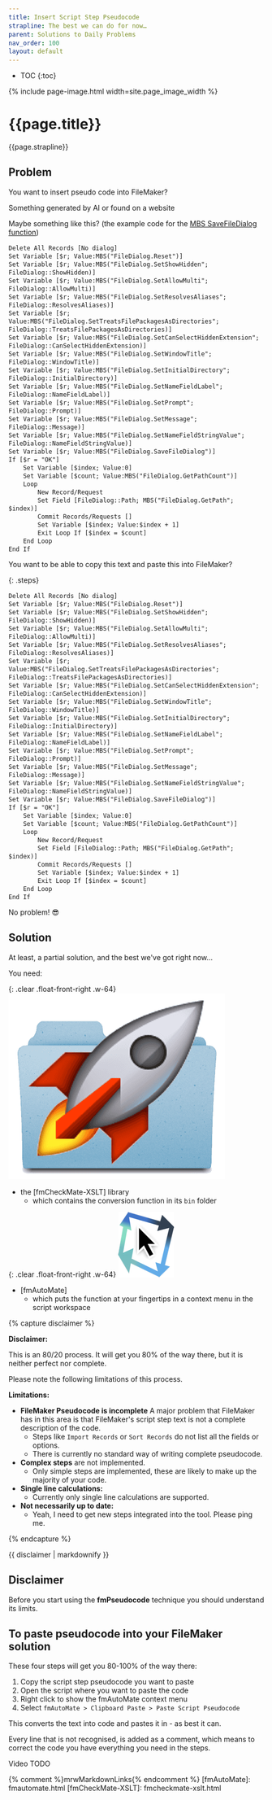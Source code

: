 ```yaml
---
title: Insert Script Step Pseudocode
strapline: The best we can do for now…
parent: Solutions to Daily Problems
nav_order: 100
layout: default
---
```

- TOC
{:toc}

{% include page-image.html width=site.page_image_width %}

# {{page.title}}

{{page.strapline}}

## Problem

You want to insert pseudo code into FileMaker?

Something generated by AI or found on a website

Maybe something like this? (the example code for the [MBS SaveFileDialog function](https://www.mbsplugins.eu/FileDialogSaveFileDialog.shtml))

```fmpseudocode
Delete All Records [No dialog]
Set Variable [$r; Value:MBS("FileDialog.Reset")]
Set Variable [$r; Value:MBS("FileDialog.SetShowHidden"; FileDialog::ShowHidden)]
Set Variable [$r; Value:MBS("FileDialog.SetAllowMulti"; FileDialog::AllowMulti)]
Set Variable [$r; Value:MBS("FileDialog.SetResolvesAliases"; FileDialog::ResolvesAliases)]
Set Variable [$r; Value:MBS("FileDialog.SetTreatsFilePackagesAsDirectories"; FileDialog::TreatsFilePackagesAsDirectories)]
Set Variable [$r; Value:MBS("FileDialog.SetCanSelectHiddenExtension"; FileDialog::CanSelectHiddenExtension)]
Set Variable [$r; Value:MBS("FileDialog.SetWindowTitle"; FileDialog::WindowTitle)]
Set Variable [$r; Value:MBS("FileDialog.SetInitialDirectory"; FileDialog::InitialDirectory)]
Set Variable [$r; Value:MBS("FileDialog.SetNameFieldLabel"; FileDialog::NameFieldLabel)]
Set Variable [$r; Value:MBS("FileDialog.SetPrompt"; FileDialog::Prompt)]
Set Variable [$r; Value:MBS("FileDialog.SetMessage"; FileDialog::Message)]
Set Variable [$r; Value:MBS("FileDialog.SetNameFieldStringValue"; FileDialog::NameFieldStringValue)]
Set Variable [$r; Value:MBS("FileDialog.SaveFileDialog")]
If [$r = "OK"]
    Set Variable [$index; Value:0]
    Set Variable [$count; Value:MBS("FileDialog.GetPathCount")]
    Loop
        New Record/Request
        Set Field [FileDialog::Path; MBS("FileDialog.GetPath"; $index)]
        Commit Records/Requests []
        Set Variable [$index; Value:$index + 1]
        Exit Loop If [$index = $count]
    End Loop
End If
```

You want to be able to copy this text and paste this into FileMaker?

{: .steps}

```fmpseudocode
Delete All Records [No dialog]
Set Variable [$r; Value:MBS("FileDialog.Reset")]
Set Variable [$r; Value:MBS("FileDialog.SetShowHidden"; FileDialog::ShowHidden)]
Set Variable [$r; Value:MBS("FileDialog.SetAllowMulti"; FileDialog::AllowMulti)]
Set Variable [$r; Value:MBS("FileDialog.SetResolvesAliases"; FileDialog::ResolvesAliases)]
Set Variable [$r; Value:MBS("FileDialog.SetTreatsFilePackagesAsDirectories"; FileDialog::TreatsFilePackagesAsDirectories)]
Set Variable [$r; Value:MBS("FileDialog.SetCanSelectHiddenExtension"; FileDialog::CanSelectHiddenExtension)]
Set Variable [$r; Value:MBS("FileDialog.SetWindowTitle"; FileDialog::WindowTitle)]
Set Variable [$r; Value:MBS("FileDialog.SetInitialDirectory"; FileDialog::InitialDirectory)]
Set Variable [$r; Value:MBS("FileDialog.SetNameFieldLabel"; FileDialog::NameFieldLabel)]
Set Variable [$r; Value:MBS("FileDialog.SetPrompt"; FileDialog::Prompt)]
Set Variable [$r; Value:MBS("FileDialog.SetMessage"; FileDialog::Message)]
Set Variable [$r; Value:MBS("FileDialog.SetNameFieldStringValue"; FileDialog::NameFieldStringValue)]
Set Variable [$r; Value:MBS("FileDialog.SaveFileDialog")]
If [$r = "OK"]
    Set Variable [$index; Value:0]
    Set Variable [$count; Value:MBS("FileDialog.GetPathCount")]
    Loop
        New Record/Request
        Set Field [FileDialog::Path; MBS("FileDialog.GetPath"; $index)]
        Commit Records/Requests []
        Set Variable [$index; Value:$index + 1]
        Exit Loop If [$index = $count]
    End Loop
End If
```

No problem! 😎

## Solution

At least, a partial solution, and the best we've got right now…

You need:

{: .clear .float-front-right .w-64}
![fmCheckMate-XSLT](fmcheckmate-xslt.png "fmCheckMate-XSLT")

- the [fmCheckMate-XSLT] library
  - which contains the conversion function in its `bin` folder

{: .clear .float-front-right .w-64}
![fmAutoMate](fmautomate.png "fmAutoMate")

- [fmAutoMate]
  - which puts the function at your fingertips in a context menu in the script workspace

{% capture disclaimer %}

**Disclaimer:**

This is an 80/20 process. It will get you 80% of the way there, but it is neither perfect nor complete.

Please note the following limitations of this process.

**Limitations:**

- **FileMaker Pseudocode is incomplete** A major problem that FileMaker has in this area is that FileMaker's script step text is not a complete description of the code.
  - Steps like `Import Records` or `Sort Records` do not list all the fields or options.
  - There is currently no standard way of writing complete pseudocode.
- **Complex steps** are not implemented.
  - Only simple steps are implemented, these are likely to make up the majority of your code.
- **Single line calculations:**
  - Currently only single line calculations are supported.
- **Not necessarily up to date:**
  - Yeah, I need to get new steps integrated into the tool. Please ping me.

{% endcapture %}<section class="side-note float-front-right">{{ disclaimer | markdownify }}</section>

## Disclaimer

Before you start using the **fmPseudocode** technique you should understand its limits.

## To paste pseudocode into your FileMaker solution

These four steps will get you 80-100% of the way there:

1. Copy the script step pseudocode you want to paste
2. Open the script where you want to paste the code
3. Right click to show the fmAutoMate context menu
4. Select `fmAutoMate > Clipboard Paste > Paste Script Pseudocode`

This converts the text into code and pastes it in - as best it can.

Every line that is not recognised, is added as a comment, which means to correct the code you have everything you need in the steps.

Video TODO



{% comment %}mrwMarkdownLinks{% endcomment %}
[fmAutoMate]: fmautomate.html
[fmCheckMate-XSLT]: fmcheckmate-xslt.html
